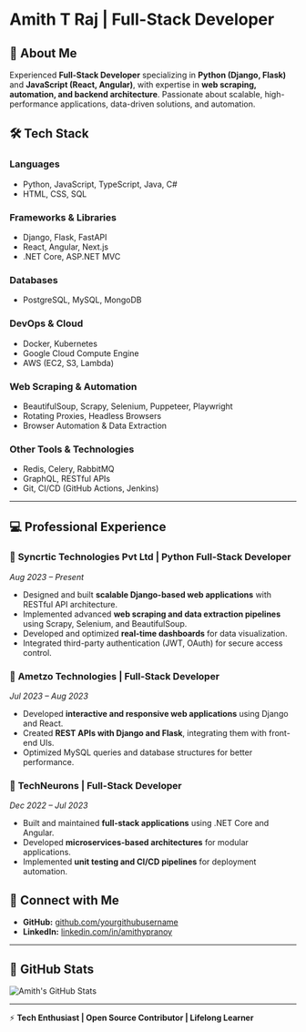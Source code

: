 # Amith T Raj | Full-Stack Developer

## 🚀 About Me
Experienced **Full-Stack Developer** specializing in **Python (Django, Flask)** and **JavaScript (React, Angular)**, with expertise in **web scraping, automation, and backend architecture**. Passionate about scalable, high-performance applications, data-driven solutions, and automation.

## 🛠️ Tech Stack

### **Languages**
- Python, JavaScript, TypeScript, Java, C#
- HTML, CSS, SQL

### **Frameworks & Libraries**
- Django, Flask, FastAPI
- React, Angular, Next.js
- .NET Core, ASP.NET MVC

### **Databases**
- PostgreSQL, MySQL, MongoDB

### **DevOps & Cloud**
- Docker, Kubernetes
- Google Cloud Compute Engine
- AWS (EC2, S3, Lambda)

### **Web Scraping & Automation**
- BeautifulSoup, Scrapy, Selenium, Puppeteer, Playwright
- Rotating Proxies, Headless Browsers
- Browser Automation & Data Extraction

### **Other Tools & Technologies**
- Redis, Celery, RabbitMQ
- GraphQL, RESTful APIs
- Git, CI/CD (GitHub Actions, Jenkins)

---

## 💻 Professional Experience

### 🔹 **Syncrtic Technologies Pvt Ltd | Python Full-Stack Developer**  
_Aug 2023 – Present_  
- Designed and built **scalable Django-based web applications** with RESTful API architecture.
- Implemented advanced **web scraping and data extraction pipelines** using Scrapy, Selenium, and BeautifulSoup.
- Developed and optimized **real-time dashboards** for data visualization.
- Integrated third-party authentication (JWT, OAuth) for secure access control.

### 🔹 **Ametzo Technologies | Full-Stack Developer**  
_Jul 2023 – Aug 2023_  
- Developed **interactive and responsive web applications** using Django and React.
- Created **REST APIs with Django and Flask**, integrating them with front-end UIs.
- Optimized MySQL queries and database structures for better performance.

### 🔹 **TechNeurons | Full-Stack Developer**  
_Dec 2022 – Jul 2023_  
- Built and maintained **full-stack applications** using .NET Core and Angular.
- Developed **microservices-based architectures** for modular applications.
- Implemented **unit testing and CI/CD pipelines** for deployment automation.



## 🔗 Connect with Me
- **GitHub:** [github.com/yourgithubusername](https://github.com/Amithtraj)
- **LinkedIn:** [linkedin.com/in/amithypranoy](https://www.linkedin.com/in/amiththyagaraj)

---

## 📌 GitHub Stats
![Amith's GitHub Stats](https://github-readme-stats.vercel.app/api?username=amithtraj&show_icons=true&theme=radical)


---

⚡ **Tech Enthusiast | Open Source Contributor | Lifelong Learner**
